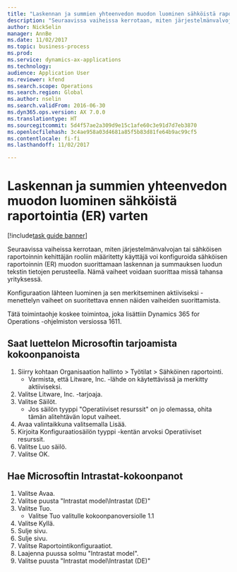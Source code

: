 ```yaml
--- 
title: "Laskennan ja summien yhteenvedon muodon luominen sähköistä raportointia (ER) varten"
description: "Seuraavissa vaiheissa kerrotaan, miten järjestelmänvalvojan tai sähköisen raportoinnin kehittäjän rooliin määritetty käyttäjä voi konfiguroida sähköisen raportoinnin (ER) muodon suorittamaan laskennan ja summauksen luodun tekstin tietojen perusteella."
author: NickSelin
manager: AnnBe
ms.date: 11/02/2017
ms.topic: business-process
ms.prod: 
ms.service: dynamics-ax-applications
ms.technology: 
audience: Application User
ms.reviewer: kfend
ms.search.scope: Operations
ms.search.region: Global
ms.author: nselin
ms.search.validFrom: 2016-06-30
ms.dyn365.ops.version: AX 7.0.0
ms.translationtype: HT
ms.sourcegitcommit: 5d4f57ae2a309d9e15c1afe60c3e91d7d7eb3870
ms.openlocfilehash: 3c4ae958a03d4681a85f5b83d81fe64b9ac99cf5
ms.contentlocale: fi-fi
ms.lasthandoff: 11/02/2017

---
```

# <a name="create-format-for-counting-and-summing-for-electronic-reporting-er"></a>Laskennan ja summien yhteenvedon muodon luominen sähköistä raportointia (ER) varten

[!include[task guide banner](../../includes/task-guide-banner.md)]

Seuraavissa vaiheissa kerrotaan, miten järjestelmänvalvojan tai sähköisen raportoinnin kehittäjän rooliin määritetty käyttäjä voi konfiguroida sähköisen raportoinnin (ER) muodon suorittamaan laskennan ja summauksen luodun tekstin tietojen perusteella. Nämä vaiheet voidaan suorittaa missä tahansa yrityksessä.

Konfiguraation lähteen luominen ja sen merkitseminen aktiiviseksi -menettelyn vaiheet on suoritettava ennen näiden vaiheiden suorittamista.

Tätä toimintaohje koskee toimintoa, joka lisättiin Dynamics 365 for Operations -ohjelmiston versiossa 1611.


## <a name="get-access-to-the-list-of-configurations-provided-by-microsoft"></a>Saat luettelon Microsoftin tarjoamista kokoonpanoista
1. Siirry kohtaan Organisaation hallinto > Työtilat > Sähköinen raportointi.
    * Varmista, että Litware, Inc. -lähde on käytettävissä ja merkitty aktiiviseksi.  
2. Valitse Litware, Inc. -tarjoaja.
3. Valitse Säilöt.
    * Jos säilön tyyppi "Operatiiviset resurssit" on jo olemassa, ohita tämän alitehtävän loput vaiheet.  
4. Avaa valintaikkuna valitsemalla Lisää.
5. Kirjoita Konfiguraatiosäilön tyyppi -kentän arvoksi Operatiiviset resurssit.
6. Valitse Luo säilö.
7. Valitse OK.

## <a name="get-the-intrastat-configurations-provided-by-microsoft"></a>Hae Microsoftin Intrastat-kokoonpanot
1. Valitse Avaa.
2. Valitse puusta "Intrastat model\Intrastat (DE)"
3. Valitse Tuo.
    * Valitse Tuo valitulle kokoonpanoversiolle 1.1  
4. Valitse Kyllä.
5. Sulje sivu.
6. Sulje sivu.
7. Valitse Raportointikonfiguraatiot.
8. Laajenna puussa solmu "Intrastat model".
9. Valitse puusta "Intrastat model\Intrastat (DE)"


